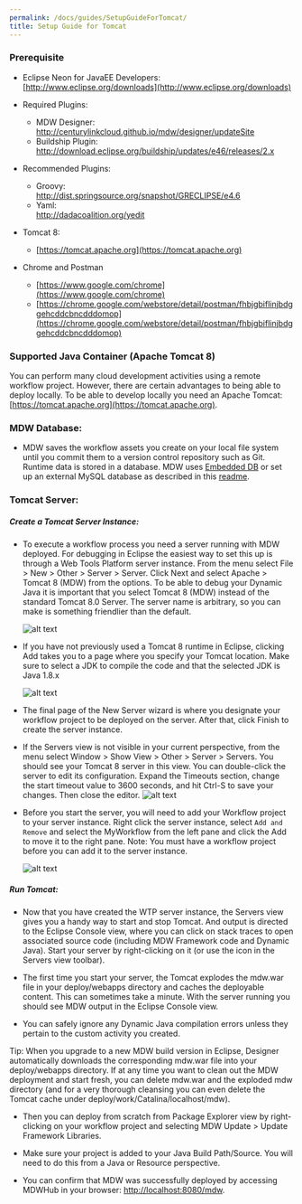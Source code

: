 ```yaml
---
permalink: /docs/guides/SetupGuideForTomcat/
title: Setup Guide for Tomcat
---
```


### Prerequisite
 - Eclipse Neon for JavaEE Developers:  
   [http://www.eclipse.org/downloads](http://www.eclipse.org/downloads)
 - Required Plugins:
     - MDW Designer:                                                     
       http://centurylinkcloud.github.io/mdw/designer/updateSite
     - Buildship Plugin:   
       http://download.eclipse.org/buildship/updates/e46/releases/2.x
       
 - Recommended Plugins:
     - Groovy:                                   
       http://dist.springsource.org/snapshot/GRECLIPSE/e4.6
     - Yaml:                                             
       http://dadacoalition.org/yedit
 - Tomcat 8:
     - [https://tomcat.apache.org](https://tomcat.apache.org)
 - Chrome and Postman
     - [https://www.google.com/chrome](https://www.google.com/chrome)     
     - [https://chrome.google.com/webstore/detail/postman/fhbjgbiflinjbdggehcddcbncdddomop](https://chrome.google.com/webstore/detail/postman/fhbjgbiflinjbdggehcddcbncdddomop)
     
### Supported Java Container (Apache Tomcat 8)  
You can perform many cloud development activities using a remote workflow project.  However, there are certain advantages to being able to deploy locally.  To be able to develop locally you need an Apache Tomcat: [https://tomcat.apache.org](https://tomcat.apache.org).

### MDW Database:
- MDW saves the workflow assets you create on your local file system until you commit them to a version control repository such as Git.  Runtime data is stored in a database. MDW uses [Embedded DB](https://github.com/CenturyLinkCloud/mdw/blob/master/mdw-workflow/assets/com/centurylink/mdw/db/readme.md) or set up an external MySQL database as described in this [readme](https://github.com/CenturyLinkCloud/mdw/blob/master/mdw/database/mysql/readme.txt).
  
### Tomcat Server:
 
##### Create a Tomcat Server Instance:
- To execute a workflow process you need a server running with MDW deployed.  For debugging in Eclipse the easiest way to set this up is through a Web Tools Platform server instance. 
  From the menu select File > New > Other > Server > Server.  Click Next and select Apache > Tomcat 8 (MDW) from the options.  To be able to debug your Dynamic Java it is important 
  that you select Tomcat 8 (MDW) instead of the standard Tomcat 8.0 Server.  The server name is arbitrary, so you can make is something friendlier than the default.
  
  ![alt text](../images/addTomcatServer.png "addTomcatServer")
  
- If you have not previously used a Tomcat 8 runtime in Eclipse, clicking Add takes you to a page where you specify your Tomcat location.   Make sure to select a JDK to compile the code 
  and that the selected JDK is Java 1.8.x
  
   ![alt text](../images/addTomcatServer2.png "addTomcatServer2")
 
- The final page of the New Server wizard is where you designate your workflow project to be deployed on the server.  After that, click Finish to create the server instance.

- If the Servers view is not visible in your current perspective, from the menu select Window > Show View > Other > Server > Servers.  You should see your Tomcat 8 server in this view.  You can 
  double-click the server to edit its configuration.  Expand the Timeouts section, change the start timeout value to 3600 seconds, and hit Ctrl-S to save your changes.  Then close the editor.
   ![alt text](../images/addTomcatServer3.png "addTomcatServer3")
 
- Before you start the server, you will need to add your Workflow project to your server instance. Right click the server instance, select `Add and Remove` and select the MyWorkflow from the left pane and click the Add to move it to the right pane. Note: You must have a workflow project before you can add it to the server instance.
  
   ![alt text](../images/addTomcatServer4.png "addTomcatServer4")

##### Run Tomcat:
- Now that you have created the WTP server instance, the Servers view gives you a handy way to start and stop Tomcat.  And output is directed to the Eclipse Console view, where you can click on 
  stack traces to open associated source code (including MDW Framework code and Dynamic Java).  Start your server by right-clicking on it (or use the icon in the Servers view toolbar).
  
- The first time you start your server, the Tomcat explodes the mdw.war file in your deploy/webapps directory and caches the deployable content.  This can sometimes take a minute.  With the server 
  running you should see MDW output in the Eclipse Console view. 
  
 - You can safely ignore any Dynamic Java compilation errors unless they pertain to the custom activity you created. 
  
  Tip: When you upgrade to a new MDW build version in Eclipse, Designer automatically downloads the corresponding mdw.war file into your deploy/webapps directory.  If at any time you want to 
  clean out the MDW deployment and start fresh, you can delete mdw.war and the exploded mdw directory (and for a very thorough cleansing you can even delete the Tomcat cache under 
  deploy/work/Catalina/localhost/mdw).  
  
- Then you can deploy from scratch from Package Explorer view by right-clicking on your workflow project and selecting MDW Update > Update Framework Libraries.
  
- Make sure your project is added to your Java Build Path/Source. You will need to do this from a Java or Resource perspective. 

- You can confirm that MDW was successfully deployed by accessing MDWHub in your browser: [http://localhost:8080/mdw](http://localhost:8080/mdw).
 